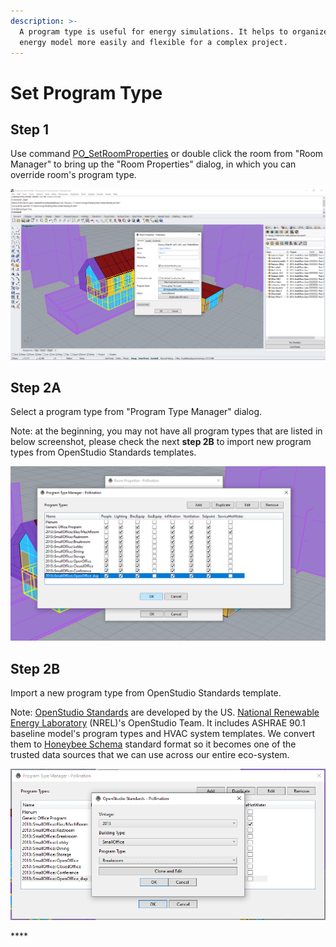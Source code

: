 ```yaml
---
description: >-
  A program type is useful for energy simulations. It helps to organize and edit
  energy model more easily and flexible for a complex project.
---
```


# Set Program Type

## **Step 1**

Use command [PO\_SetRoomProperties](../pollination-commands-for-rhino/po_setroomproperties.md) or double click the room from "Room Manager" to bring up the "Room Properties" dialog, in which you can override room's program type.

![Set room&apos;s program type from Room Properties dialog](../../.gitbook/assets/image%20%2877%29.png)

## **Step 2A**

Select a program type from "Program Type Manager" dialog.

Note: at the beginning, you may not have all program types that are listed in below screenshot, please check the next **step 2B** to import new program types from OpenStudio Standards templates.

![Program Type Manager](../../.gitbook/assets/image%20%2871%29.png)

## **Step 2B**

Import a new program type from OpenStudio Standards template.

Note: [OpenStudio Standards](https://github.com/NREL/openstudio-standards/) are developed by the US. [National Renewable Energy Laboratory](https://www.nrel.gov/) \(NREL\)'s OpenStudio Team. It includes ASHRAE 90.1 baseline model's program types and HVAC system templates. We convert them to [Honeybee Schema](https://www.ladybug.tools/honeybee-schema/model.html) standard format so it becomes one of the trusted data sources that we can use across our entire eco-system.

![](../../.gitbook/assets/image%20%2863%29.png)

\*\*\*\*



